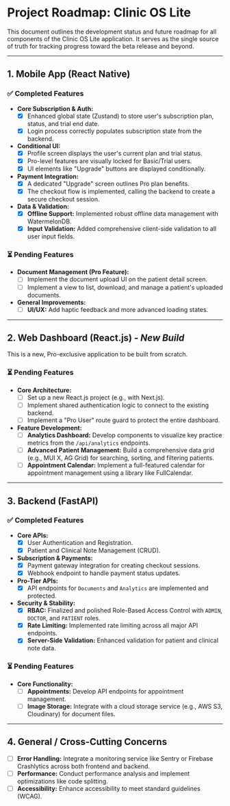 # Project Roadmap: Clinic OS Lite

This document outlines the development status and future roadmap for all components of the Clinic OS Lite application. It serves as the single source of truth for tracking progress toward the beta release and beyond.

---

## 1. Mobile App (React Native)

### ✅ Completed Features

- **Core Subscription & Auth:**
  - [x] Enhanced global state (Zustand) to store user's subscription plan, status, and trial end date.
  - [x] Login process correctly populates subscription state from the backend.
- **Conditional UI:**
  - [x] Profile screen displays the user's current plan and trial status.
  - [x] Pro-level features are visually locked for Basic/Trial users.
  - [x] UI elements like "Upgrade" buttons are displayed conditionally.
- **Payment Integration:**
  - [x] A dedicated "Upgrade" screen outlines Pro plan benefits.
  - [x] The checkout flow is implemented, calling the backend to create a secure checkout session.
- **Data & Validation:**
  - [x] **Offline Support:** Implemented robust offline data management with WatermelonDB.
  - [x] **Input Validation:** Added comprehensive client-side validation to all user input fields.

### ⏳ Pending Features

- **Document Management (Pro Feature):**
  - [ ] Implement the document upload UI on the patient detail screen.
  - [ ] Implement a view to list, download, and manage a patient's uploaded documents.
- **General Improvements:**
  - [ ] **UI/UX:** Add haptic feedback and more advanced loading states.

---

## 2. Web Dashboard (React.js) - *New Build*

This is a new, Pro-exclusive application to be built from scratch.

### ⏳ Pending Features

- **Core Architecture:**
  - [ ] Set up a new React.js project (e.g., with Next.js).
  - [ ] Implement shared authentication logic to connect to the existing backend.
  - [ ] Implement a "Pro User" route guard to protect the entire dashboard.
- **Feature Development:**
  - [ ] **Analytics Dashboard:** Develop components to visualize key practice metrics from the `/api/analytics` endpoints.
  - [ ] **Advanced Patient Management:** Build a comprehensive data grid (e.g., MUI X, AG Grid) for searching, sorting, and filtering patients.
  - [ ] **Appointment Calendar:** Implement a full-featured calendar for appointment management using a library like FullCalendar.

---

## 3. Backend (FastAPI)

### ✅ Completed Features

- **Core APIs:**
  - [x] User Authentication and Registration.
  - [x] Patient and Clinical Note Management (CRUD).
- **Subscription & Payments:**
  - [x] Payment gateway integration for creating checkout sessions.
  - [x] Webhook endpoint to handle payment status updates.
- **Pro-Tier APIs:**
  - [x] API endpoints for `Documents` and `Analytics` are implemented and protected.
- **Security & Stability:**
  - [x] **RBAC:** Finalized and polished Role-Based Access Control with `ADMIN`, `DOCTOR`, and `PATIENT` roles.
  - [x] **Rate Limiting:** Implemented rate limiting across all major API endpoints.
  - [x] **Server-Side Validation:** Enhanced validation for patient and clinical note data.

### ⏳ Pending Features

- **Core Functionality:**
  - [ ] **Appointments:** Develop API endpoints for appointment management.
  - [ ] **Image Storage:** Integrate with a cloud storage service (e.g., AWS S3, Cloudinary) for document files.

---

## 4. General / Cross-Cutting Concerns

- [ ] **Error Handling:** Integrate a monitoring service like Sentry or Firebase Crashlytics across both frontend and backend.
- [ ] **Performance:** Conduct performance analysis and implement optimizations like code splitting.
- [ ] **Accessibility:** Enhance accessibility to meet standard guidelines (WCAG).